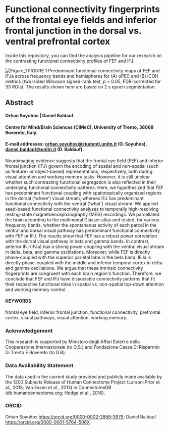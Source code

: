 # Functional connectivity fingerprints of the frontal eye fields and inferior frontal junction in the dorsal vs. ventral prefrontal cortex
Inside this repository, you can find the analysis pipeline for our research on the contrasting functional connectivity profiles of FEF and IFJ.

![Figure_1](https://user-images.githubusercontent.com/44211738/172026736-e0b69fc6-d48d-4988-baf7-a6447d9288fd.png)
FIGURE 1 Predominant functional connectivity maps of FEF and IFJa across frequency bands and hemispheres for (A) oPEC and (B) iCOH metrics (two-sided Wilcoxon signed-rank test, p < 0.05, FDR-corrected for 33 ROIs). The results shown here are based on 2 s epoch segmentation.

## Abstract 
#### Orhan Soyuhos | Daniel Baldauf
#### Centre for Mind/Brain Sciences (CIMeC), University of Trento, 38068 Rovereto, Italy.
#### E-mail addresses: orhan.soyuhos@studenti.unitn.it (O. Soyuhos), daniel.baldauf@unitn.it (D. Baldauf).

Neuroimaging evidence suggests that the frontal eye field (FEF) and inferior frontal junction (IFJ) govern the encoding of spatial and non-spatial (such as feature- or object-based) representations, respectively, both during visual attention and working memory tasks. However, it is still unclear whether such contrasting functional segregation is also reflected in their underlying functional connectivity patterns. Here, we hypothesized that FEF has predominant functional coupling with spatiotopically organized regions in the dorsal ('where') visual stream, whereas IFJ has predominant functional connectivity with the ventral ('what') visual stream. We applied seed-based functional connectivity analyses to temporally high-resolving resting-state magnetoencephalography (MEG) recordings. We parcellated the brain according to the multimodal Glasser atlas and tested, for various frequency bands, whether the spontaneous activity of each parcel in the ventral and dorsal visual pathway has predominant functional connectivity with FEF or IFJ. The results show that FEF has a robust power correlation with the dorsal visual pathway in beta and gamma bands. In contrast, anterior IFJ (IFJa) has a strong power coupling with the ventral visual stream in delta, beta, and gamma oscillations. Moreover, while FEF is directly phase-coupled with the superior parietal lobe in the beta band, IFJa is directly phase-coupled with the middle and inferior temporal cortex in delta and gamma oscillations. We argue that these intrinsic connectivity fingerprints are congruent with each brain region's function. Therefore, we conclude that FEF and IFJ have dissociable connectivity patterns that fit their respective functional roles in spatial vs. non-spatial top-down attention and working memory control.

#### KEYWORDS
frontal eye field, inferior frontal junction, functional connectivity, prefrontal cortex, visual pathways, visual attention, working memory.

### Acknowledgement
This research is supported by Ministero degli Affari Esteri e della Cooperazione Internazionale (to O.S.) and Fondazione Cassa Di Risparmio Di Trento E Rovereto (to D.B).

### Data Availability Statement
The data used in the current study provided and publicly made available by the 1200 Subjects Release of Human Connectome Project (Larson-Prior et al., 2013; Van Essen et al., 2013) in ConnectomeDB (db.humanconnectome.org; Hodge et al., 2016).

### ORCID
Orhan Soyuhos https://orcid.org/0000-0002-2858-3979; Daniel Baldauf https://orcid.org/0000-0001-5764-506X
